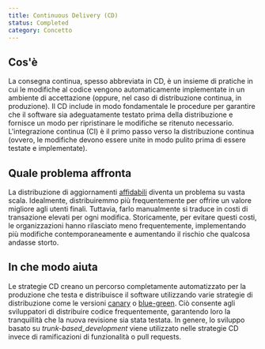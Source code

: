 ```yaml
---
title: Continuous Delivery (CD)
status: Completed
category: Concetto
---
```


## Cos'è
La consegna continua, spesso abbreviata in CD, è un insieme di pratiche in cui le modifiche al codice vengono automaticamente implementate in un ambiente di accettazione (oppure, nel caso di distribuzione continua, in produzione). Il CD include in modo fondamentale le procedure per garantire che il software sia adeguatamente testato prima della distribuzione e fornisce un modo per ripristinare le modifiche se ritenuto necessario. L'integrazione continua (CI) è il primo passo verso la distribuzione continua (ovvero, le modifiche devono essere unite in modo pulito prima di essere testate e implementate).

## Quale problema affronta 
La distribuzione di aggiornamenti [affidabili](/it/reliability/) diventa un problema su vasta scala. Idealmente, distribuiremmo più frequentemente per offrire un valore migliore agli utenti finali. Tuttavia, farlo manualmente si traduce in costi di transazione elevati per ogni modifica. Storicamente, per evitare questi costi, le organizzazioni hanno rilasciato meno frequentemente, implementando più modifiche contemporaneamente e aumentando il rischio che qualcosa andasse storto.

## In che modo aiuta
Le strategie CD creano un percorso completamente automatizzato per la produzione che testa e distribuisce il software utilizzando varie strategie di distribuzione come le versioni [canary](/it/deployment_canary/) o [blue-green](/it/deployment_blue_green/). Ciò consente agli sviluppatori di distribuire codice frequentemente, garantendo loro la tranquillità che la nuova revisione sia stata testata. In genere, lo sviluppo basato su _trunk-based_development_ viene utilizzato nelle strategie CD invece di ramificazioni di funzionalità o pull requests.